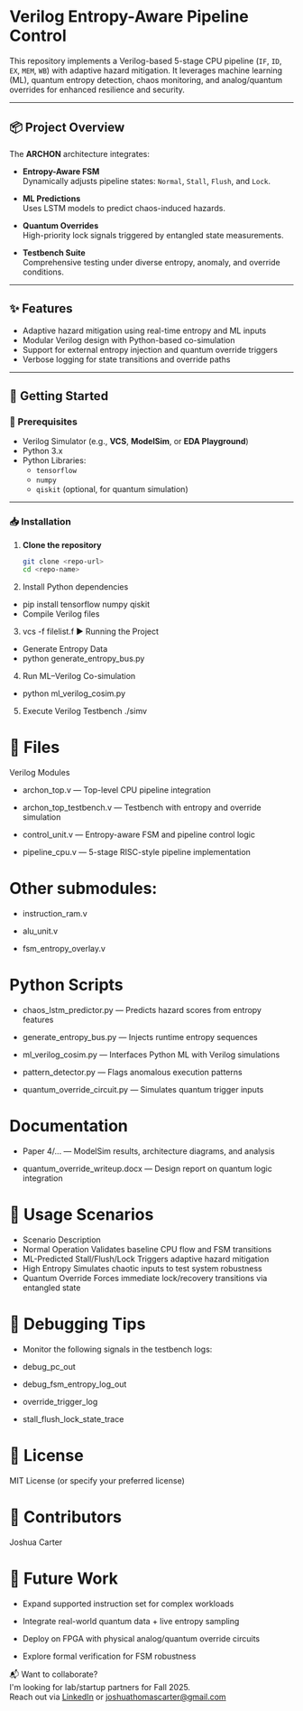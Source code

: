 # Verilog Entropy-Aware Pipeline Control

This repository implements a Verilog-based 5-stage CPU pipeline (`IF`, `ID`, `EX`, `MEM`, `WB`) with adaptive hazard mitigation. It leverages machine learning (ML), quantum entropy detection, chaos monitoring, and analog/quantum overrides for enhanced resilience and security.

---

## 📦 Project Overview

The **ARCHON** architecture integrates:

- **Entropy-Aware FSM**  
  Dynamically adjusts pipeline states: `Normal`, `Stall`, `Flush`, and `Lock`.

- **ML Predictions**  
  Uses LSTM models to predict chaos-induced hazards.

- **Quantum Overrides**  
  High-priority lock signals triggered by entangled state measurements.

- **Testbench Suite**  
  Comprehensive testing under diverse entropy, anomaly, and override conditions.

---

## ✨ Features

- Adaptive hazard mitigation using real-time entropy and ML inputs  
- Modular Verilog design with Python-based co-simulation  
- Support for external entropy injection and quantum override triggers  
- Verbose logging for state transitions and override paths  

---

## 🚀 Getting Started

### 🔧 Prerequisites

- Verilog Simulator (e.g., **VCS**, **ModelSim**, or **EDA Playground**)
- Python 3.x
- Python Libraries:
  - `tensorflow`
  - `numpy`
  - `qiskit` (optional, for quantum simulation)

---

### 📥 Installation

1. **Clone the repository**

   ```bash
   git clone <repo-url>
   cd <repo-name>
   
2. Install Python dependencies
- pip install tensorflow numpy qiskit
- Compile Verilog files

3. vcs -f filelist.f
▶️ Running the Project
- Generate Entropy Data
- python generate_entropy_bus.py
  
4. Run ML–Verilog Co-simulation
- python ml_verilog_cosim.py
  
5. Execute Verilog Testbench
./simv

# 📂 Files
Verilog Modules
- archon_top.v — Top-level CPU pipeline integration

- archon_top_testbench.v — Testbench with entropy and override simulation

- control_unit.v — Entropy-aware FSM and pipeline control logic

- pipeline_cpu.v — 5-stage RISC-style pipeline implementation

# Other submodules:

- instruction_ram.v

- alu_unit.v

- fsm_entropy_overlay.v

# Python Scripts
- chaos_lstm_predictor.py — Predicts hazard scores from entropy features

 - generate_entropy_bus.py — Injects runtime entropy sequences

- ml_verilog_cosim.py — Interfaces Python ML with Verilog simulations

- pattern_detector.py — Flags anomalous execution patterns

- quantum_override_circuit.py — Simulates quantum trigger inputs

# Documentation
- Paper 4/... — ModelSim results, architecture diagrams, and analysis

- quantum_override_writeup.docx — Design report on quantum logic integration

# 🧪 Usage Scenarios
- Scenario	Description
- Normal Operation	Validates baseline CPU flow and FSM transitions
- ML-Predicted Stall/Flush/Lock	Triggers adaptive hazard mitigation
- High Entropy	Simulates chaotic inputs to test system robustness
- Quantum Override	Forces immediate lock/recovery transitions via entangled state

# 🐞 Debugging Tips
- Monitor the following signals in the testbench logs:

- debug_pc_out

- debug_fsm_entropy_log_out

- override_trigger_log

- stall_flush_lock_state_trace

# 📜 License
MIT License (or specify your preferred license)

# 👥 Contributors
Joshua Carter

# 🔮 Future Work
- Expand supported instruction set for complex workloads

- Integrate real-world quantum data + live entropy sampling

- Deploy on FPGA with physical analog/quantum override circuits

- Explore formal verification for FSM robustness

📬 Want to collaborate?  
I'm looking for lab/startup partners for Fall 2025.  
Reach out via [LinkedIn](https://www.linkedin.com/in/joshua-carter-898868356/) or [joshuathomascarter@gmail.com](mailto:joshtcarter0710@gmail.com)

